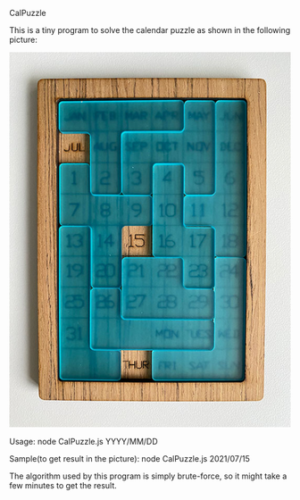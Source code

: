 CalPuzzle

This is a tiny program to solve the calendar puzzle as shown in the following picture:

![sample](https://github.com/billtt/CalPuzzle/blob/master/sample.jpg)

Usage:
node CalPuzzle.js YYYY/MM/DD

Sample(to get result in the picture):
node CalPuzzle.js 2021/07/15

The algorithm used by this program is simply brute-force, so it might take a few minutes to get the result.